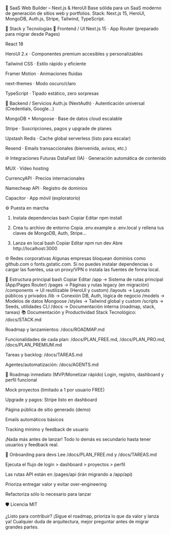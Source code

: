 🧱 SaaS Web Builder – Next.js & HeroUI
Base sólida para un SaaS moderno de generación de sitios web y portfolios.
Stack: Next.js 15, HeroUI, MongoDB, Auth.js, Stripe, Tailwind, TypeScript.

🚀 Stack y Tecnologías
🧩 Frontend / UI
Next.js 15 · App Router (preparado para migrar desde Pages)

React 18

HeroUI 2.x · Componentes premium accesibles y personalizables

Tailwind CSS · Estilo rápido y eficiente

Framer Motion · Animaciones fluidas

next-themes · Modo oscuro/claro

TypeScript · Tipado estático, zero sorpresas

🔐 Backend / Servicios
Auth.js (NextAuth) · Autenticación universal (Credentials, Google…)

MongoDB + Mongoose · Base de datos cloud escalable

Stripe · Suscripciones, pagos y upgrade de planes

Upstash Redis · Cache global serverless (listo para escalar)

Resend · Emails transaccionales (bienvenida, avisos, etc.)

🌐 Integraciones Futuras
DataFast (IA) · Generación automática de contenido

MUX · Vídeo hosting

CurrencyAPI · Precios internacionales

Namecheap API · Registro de dominios

Capacitor · App móvil (exploratorio)

⚙️ Puesta en marcha
1. Instala dependencias
bash
Copiar
Editar
npm install
2. Crea tu archivo de entorno
Copia .env.example a .env.local y rellena tus claves de MongoDB, Auth, Stripe...

3. Lanza en local
bash
Copiar
Editar
npm run dev
Abre http://localhost:3000

🌐 Redes corporativas
Algunas empresas bloquean dominios como github.com o fonts.gstatic.com. Si no puedes instalar dependencias o cargar las fuentes, usa un proxy/VPN o instala las fuentes de forma local.

📁 Estructura principal
bash
Copiar
Editar
/app         → Sistema de rutas principal (App/Pages Router)
/pages       → Páginas y rutas legacy (en migración)
/components  → UI reutilizable (HeroUI y custom)
/layouts     → Layouts públicos y privados
/lib         → Conexión DB, Auth, lógica de negocio
/models      → Modelos de datos Mongoose
/styles      → Tailwind global y custom
/scripts     → Seeds, utilidades CLI
/docs        → Documentación interna (roadmap, stack, tareas)
📚 Documentación y Productividad
Stack Tecnológico: /docs/STACK.md

Roadmap y lanzamientos: /docs/ROADMAP.md

Funcionalidades de cada plan: /docs/PLAN_FREE.md, /docs/PLAN_PRO.md, /docs/PLAN_PREMIUM.md

Tareas y backlog: /docs/TAREAS.md

Agentes/automatización: /docs/AGENTS.md

🧭 Roadmap inmediato (MVP/Monetizar rápido)
Login, registro, dashboard y perfil funcional

Mock proyectos (limitado a 1 por usuario FREE)

Upgrade y pagos: Stripe listo en dashboard

Página pública de sitio generado (demo)

Emails automáticos básicos

Tracking mínimo y feedback de usuario

¡Nada más antes de lanzar!
Todo lo demás es secundario hasta tener usuarios y feedback real.

🤖 Onboarding para devs
Lee /docs/PLAN_FREE.md y /docs/TAREAS.md

Ejecuta el flujo de login > dashboard > proyectos > perfil

Las rutas API están en /pages/api (irán migrando a /app/api)

Prioriza entregar valor y evitar over-engineering

Refactoriza sólo lo necesario para lanzar

🛡️ Licencia
MIT

¿Listo para contribuir? ¡Sigue el roadmap, prioriza lo que da valor y lanza ya!
Cualquier duda de arquitectura, mejor preguntar antes de migrar grandes partes.